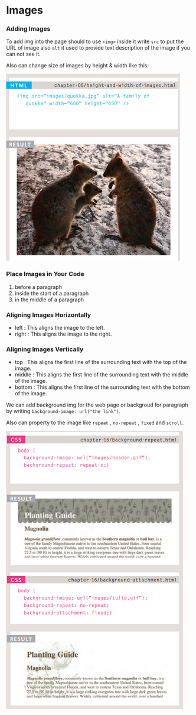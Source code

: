 # Images

### Adding Images

To add img into the page should to use `<img>` inside it write `src` to put the URL of image
also `alt` it used to provide text description of the image if you can not see it.

Also can change size of images by height & width like this:

![img](imgs/img.PNG)

### Place Images in Your Code

1. before a paragraph
2. inside the start of a paragraph
3. in the middle of a paragraph

### Aligning Images Horizontally

- left : This aligns the image to the left.
- right : This aligns the image to the right.

### Aligning Images Vertically

- top : This aligns the first line of the surrounding text with the top of the image.
- middle : This aligns the first line of the surrounding text with the middle of the image.
- bottom : This aligns the first line of the surrounding text with the bottom of the image.

We can add background img for the web page or backgroud for paragraph by writing `background-image: url("the link")`.

Also can property to the image like `repeat` , `no-repeat` , `fixed` and `scroll`.

![](imgs/img6.PNG)




 


